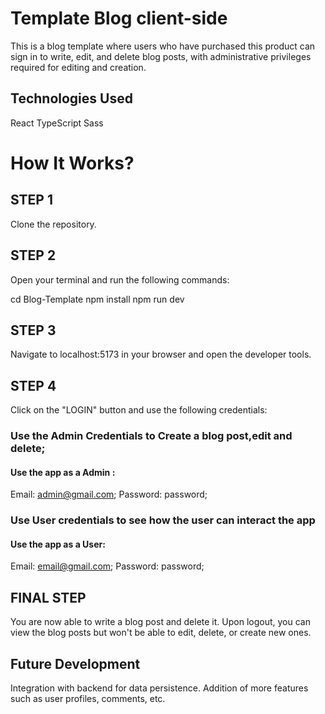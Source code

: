 # Template Blog client-side
This is a blog template where users who have purchased this product can sign in to write, edit, and delete blog posts, with administrative privileges required for editing and creation.

## Technologies Used
React
TypeScript
Sass

# How It Works? 

## STEP 1
Clone the repository.

## STEP 2
Open your terminal and run the following commands:

cd Blog-Template 
npm install 
npm run dev 

## STEP 3
Navigate to localhost:5173 in your browser and open the developer tools.

## STEP 4
Click on the "LOGIN" button and use the following credentials:

### Use the Admin Credentials to Create a blog post,edit and delete;
#### Use the app as a Admin :
Email: admin@gmail.com;
Password: password;

### Use User credentials to see how the user can interact the app 
#### Use the app as a User:
Email: email@gmail.com;
Password: password;

## FINAL STEP
You are now able to write a blog post and delete it. Upon logout, you can view the blog posts but won't be able to edit, delete, or create new ones.

## Future Development
Integration with backend for data persistence.
Addition of more features such as user profiles, comments, etc.



